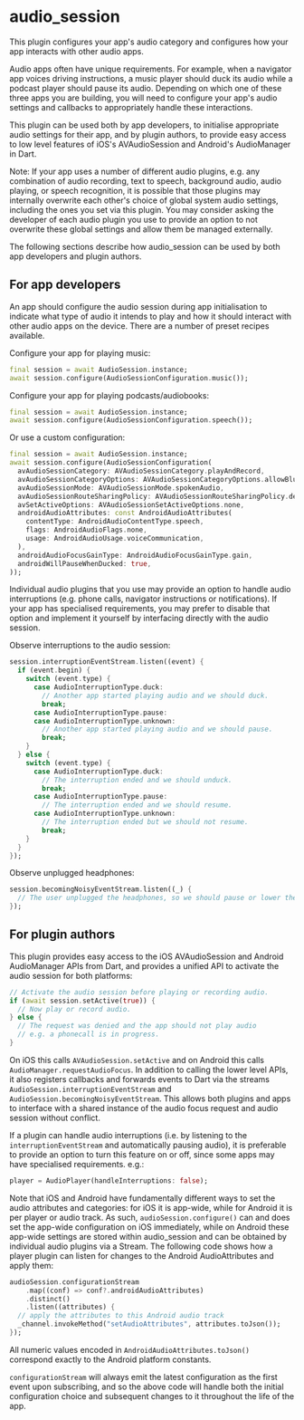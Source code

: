 # audio_session

This plugin configures your app's audio category and configures how your app interacts with other audio apps.

Audio apps often have unique requirements. For example, when a navigator app voices driving instructions, a music player should duck its audio while a podcast player should pause its audio. Depending on which one of these three apps you are building, you will need to configure your app's audio settings and callbacks to appropriately handle these interactions.

This plugin can be used both by app developers, to initialise appropriate audio settings for their app, and by plugin authors, to provide easy access to low level features of iOS's AVAudioSession and Android's AudioManager in Dart.

Note: If your app uses a number of different audio plugins, e.g. any combination of audio recording, text to speech, background audio, audio playing, or speech recognition, it is possible that those plugins may internally overwrite each other's choice of global system audio settings, including the ones you set via this plugin. You may consider asking the developer of each audio plugin you use to provide an option to not overwrite these global settings and allow them be managed externally.

The following sections describe how audio_session can be used by both app developers and plugin authors.

## For app developers

An app should configure the audio session during app initialisation to indicate what type of audio it intends to play and how it should interact with other audio apps on the device. There are a number of preset recipes available.

Configure your app for playing music:

```dart
final session = await AudioSession.instance;
await session.configure(AudioSessionConfiguration.music());
```

Configure your app for playing podcasts/audiobooks:

```dart
final session = await AudioSession.instance;
await session.configure(AudioSessionConfiguration.speech());
```

Or use a custom configuration:

```dart
final session = await AudioSession.instance;
await session.configure(AudioSessionConfiguration(
  avAudioSessionCategory: AVAudioSessionCategory.playAndRecord,
  avAudioSessionCategoryOptions: AVAudioSessionCategoryOptions.allowBluetooth,
  avAudioSessionMode: AVAudioSessionMode.spokenAudio,
  avAudioSessionRouteSharingPolicy: AVAudioSessionRouteSharingPolicy.defaultPolicy,
  avSetActiveOptions: AVAudioSessionSetActiveOptions.none,
  androidAudioAttributes: const AndroidAudioAttributes(
    contentType: AndroidAudioContentType.speech,
    flags: AndroidAudioFlags.none,
    usage: AndroidAudioUsage.voiceCommunication,
  ),
  androidAudioFocusGainType: AndroidAudioFocusGainType.gain,
  androidWillPauseWhenDucked: true,
));
```

Individual audio plugins that you use may provide an option to handle audio interruptions (e.g. phone calls, navigator instructions or notifications). If your app has specialised requirements, you may prefer to disable that option and implement it yourself by interfacing directly with the audio session.

Observe interruptions to the audio session:

```dart
session.interruptionEventStream.listen((event) {
  if (event.begin) {
    switch (event.type) {
      case AudioInterruptionType.duck:
        // Another app started playing audio and we should duck.
        break;
      case AudioInterruptionType.pause:
      case AudioInterruptionType.unknown:
        // Another app started playing audio and we should pause.
        break;
    }
  } else {
    switch (event.type) {
      case AudioInterruptionType.duck:
        // The interruption ended and we should unduck.
        break;
      case AudioInterruptionType.pause:
        // The interruption ended and we should resume.
      case AudioInterruptionType.unknown:
        // The interruption ended but we should not resume.
        break;
    }
  }
});
```

Observe unplugged headphones:

```dart
session.becomingNoisyEventStream.listen((_) {
  // The user unplugged the headphones, so we should pause or lower the volume.
});
```

## For plugin authors

This plugin provides easy access to the iOS AVAudioSession and Android AudioManager APIs from Dart, and provides a unified API to activate the audio session for both platforms:

```dart
// Activate the audio session before playing or recording audio.
if (await session.setActive(true)) {
  // Now play or record audio.
} else {
  // The request was denied and the app should not play audio
  // e.g. a phonecall is in progress.
}
```

On iOS this calls `AVAudioSession.setActive` and on Android this calls `AudioManager.requestAudioFocus`. In addition to calling the lower level APIs, it also registers callbacks and forwards events to Dart via the streams `AudioSession.interruptionEventStream` and `AudioSession.becomingNoisyEventStream`. This allows both plugins and apps to interface with a shared instance of the audio focus request and audio session without conflict.

If a plugin can handle audio interruptions (i.e. by listening to the `interruptionEventStream` and automatically pausing audio), it is preferable to provide an option to turn this feature on or off, since some apps may have specialised requirements. e.g.:

```dart
player = AudioPlayer(handleInterruptions: false);
```

Note that iOS and Android have fundamentally different ways to set the audio attributes and categories: for iOS it is app-wide, while for Android it is per player or audio track. As such, `audioSession.configure()` can and does set the app-wide configuration on iOS immediately, while on Android these app-wide settings are stored within audio_session and can be obtained by individual audio plugins via a Stream. The following code shows how a player plugin can listen for changes to the Android AudioAttributes and apply them:

```dart
audioSession.configurationStream
    .map((conf) => conf?.androidAudioAttributes)
    .distinct()
    .listen((attributes) {
  // apply the attributes to this Android audio track
  _channel.invokeMethod("setAudioAttributes", attributes.toJson());
});
```

All numeric values encoded in `AndroidAudioAttributes.toJson()` correspond exactly to the Android platform constants.

`configurationStream` will always emit the latest configuration as the first event upon subscribing, and so the above code will handle both the initial configuration choice and subsequent changes to it throughout the life of the app.
